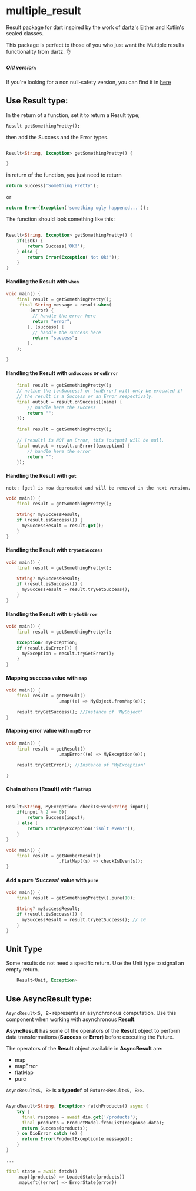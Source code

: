 # multiple_result

Result package for dart inspired by the work of [dartz](https://pub.dev/packages/dartz)'s Either and Kotlin's sealed classes.

This package is perfect to those of you who just want the Multiple results
functionality from dartz. 👌

##### Old version:

If you're looking for a non null-safety version, you can find it in [here](https://github.com/higorlapa/result/tree/no-null-safety)


## Use **Result** type:

In the return of a function, set it to return a Result type;
```dart
Result getSomethingPretty();
```
then add the Success and the Error types.

```dart

Result<String, Exception> getSomethingPretty() {

}

```

in return of the function, you just need to return
```dart
return Success('Something Pretty');
```

or

```dart
return Error(Exception('something ugly happened...'));
```

The function should look something like this:

```dart

Result<String, Exception> getSomethingPretty() {
    if(isOk) {
        return Success('OK!');
    } else {
        return Error(Exception('Not Ok!'));
    }
}

```

#### Handling the Result with `when`

```dart
void main() {
    final result = getSomethingPretty();
     final String message = result.when(
         (error) {
          // handle the error here
          return "error";
        }, (success) {
          // handle the success here
          return "success";
        },
    );

}
```

#### Handling the Result with `onSuccess` or `onError`

```dart 
    final result = getSomethingPretty();
    // notice the [onSuccess] or [onError] will only be executed if
    // the result is a Success or an Error respectivaly. 
    final output = result.onSuccess((name) {
        // handle here the success
        return "";
    });
    
    final result = getSomethingPretty();
    
    // [result] is NOT an Error, this [output] will be null.
    final output = result.onError((exception) {
        // handle here the error
        return "";
    });
```

#### Handling the Result with `get`

```
note: [get] is now deprecated and will be removed in the next version.
```

```dart
void main() {
    final result = getSomethingPretty();

    String? mySuccessResult;
    if (result.isSuccess()) {
      mySuccessResult = result.get();
    }
}
```


#### Handling the Result with `tryGetSuccess`

```dart
void main() {
    final result = getSomethingPretty();

    String? mySuccessResult;
    if (result.isSuccess()) {
      mySuccessResult = result.tryGetSuccess();
    }
}

```


#### Handling the Result with `tryGetError`

```dart
void main() {
    final result = getSomethingPretty();

    Exception? myException;
    if (result.isError()) {
      myException = result.tryGetError();
    }
}
```

#### Mapping success value with `map`

```dart
void main() {
    final result = getResult()
                    .map((e) => MyObject.fromMap(e));

    result.tryGetSuccess(); //Instance of 'MyObject' 
}
```

#### Mapping error value with `mapError`

```dart
void main() {
    final result = getResult()
                    .mapError((e) => MyException(e));

    result.tryGetError(); //Instance of 'MyException'

}
```

#### Chain others [Result] with `flatMap`

```dart

Result<String, MyException> checkIsEven(String input){
    if(input % 2 == 0){
        return Success(input);
    } else {
        return Error(MyException('isn`t even!'));
    }
}

void main() {
    final result = getNumberResult()
                    .flatMap((s) => checkIsEven(s));
}
```

#### Add a pure 'Success' value with `pure`

```dart
void main() {
    final result = getSomethingPretty().pure(10);

    String? mySuccessResult;
    if (result.isSuccess()) {
      mySuccessResult = result.tryGetSuccess(); // 10
    }
}
```

## Unit Type

Some results do not need a specific return. Use the Unit type to signal an empty return.

```dart
    Result<Unit, Exception>
```

## Use **AsyncResult** type:

`AsyncResult<S, E>` represents an asynchronous computation.
Use this component when working with asynchronous **Result**.

**AsyncResult** has some of the operators of the **Result** object to perform data transformations (**Success** or **Error**) before executing the Future.

The operators of the **Result** object available in **AsyncResult** are:

- map
- mapError
- flatMap
- pure

`AsyncResult<S, E>` is a **typedef** of `Future<Result<S, E>>`.

```dart

AsyncResult<String, Exception> fetchProducts() async {
    try {
      final response = await dio.get('/products');
      final products = ProductModel.fromList(response.data);
      return Success(products);
    } on DioError catch (e) {
      return Error(ProductException(e.message));
    }
}

...

final state = await fetch()
    .map((products) => LoadedState(products))
    .mapLeft((error) => ErrorState(error))

```